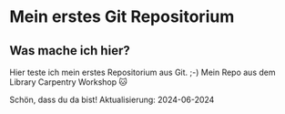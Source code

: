 # Mein erstes Git Repositorium
## Was mache ich hier? 
Hier teste ich mein erstes Repositorium aus Git. ;-) 
Mein Repo aus dem Library Carpentry Workshop &#128049;

Schön, dass du da bist!
Aktualisierung: 2024-06-2024
